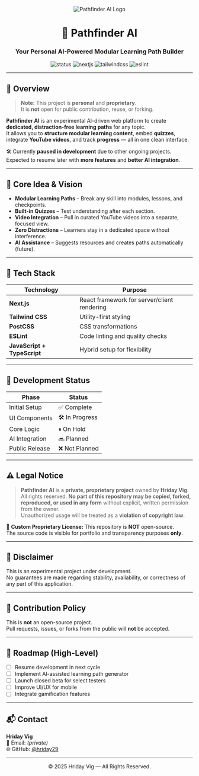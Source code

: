 <!-- PROJECT LOGO & HEADER -->
<p align="center">
  <img src="https://img.icons8.com/color/96/compass.png" alt="Pathfinder AI Logo"/>
</p>

<h1 align="center">🧭 Pathfinder AI</h1>
<h3 align="center">Your Personal AI-Powered Modular Learning Path Builder</h3>

<p align="center">
  <img src="https://img.shields.io/badge/Status-In%20Development-yellow?style=for-the-badge&logo=javascript" alt="status"/>
  <img src="https://img.shields.io/badge/Framework-Next.js-black?style=for-the-badge&logo=next.js" alt="nextjs"/>
  <img src="https://img.shields.io/badge/Styling-Tailwind%20CSS-38B2AC?style=for-the-badge&logo=tailwind-css" alt="tailwindcss"/>
  <img src="https://img.shields.io/badge/Linting-ESLint-4B32C3?style=for-the-badge&logo=eslint" alt="eslint"/>
</p>

---

## 📌 Overview

> **Note:** This project is **personal** and **proprietary**.  
> It is **not** open for public contribution, reuse, or forking.

**Pathfinder AI** is an experimental AI-driven web platform to create **dedicated, distraction-free learning paths** for any topic.  
It allows you to **structure modular learning content**, embed **quizzes**, integrate **YouTube videos**, and track **progress** — all in one clean interface.

🛠 Currently **paused in development** due to other ongoing projects.  
Expected to resume later with **more features** and **better AI integration**.

---

## 🚀 Core Idea & Vision

- **Modular Learning Paths** – Break any skill into modules, lessons, and checkpoints.
- **Built-in Quizzes** – Test understanding after each section.
- **Video Integration** – Pull in curated YouTube videos into a separate, focused view.
- **Zero Distractions** – Learners stay in a dedicated space without interference.
- **AI Assistance** – Suggests resources and creates paths automatically (future).

---

## 📂 Tech Stack

| Technology      | Purpose                                      |
|-----------------|----------------------------------------------|
| **Next.js**     | React framework for server/client rendering  |
| **Tailwind CSS**| Utility-first styling                        |
| **PostCSS**     | CSS transformations                          |
| **ESLint**      | Code linting and quality checks              |
| **JavaScript + TypeScript** | Hybrid setup for flexibility     |

---

## 📅 Development Status

| Phase               | Status         |
|---------------------|---------------|
| Initial Setup       | ✅ Complete   |
| UI Components       | 🛠 In Progress|
| Core Logic          | ⏸ On Hold    |
| AI Integration      | 🔜 Planned   |
| Public Release      | ❌ Not Planned|

---

## ⚠️ Legal Notice

> **Pathfinder AI** is a **private, proprietary project** owned by **Hriday Vig**.  
> All rights reserved. **No part of this repository may be copied, forked, reproduced, or used in any form** without explicit, written permission from the owner.  
> Unauthorized usage will be treated as a **violation of copyright law**.

📜 **Custom Proprietary License:** This repository is **NOT** open-source.  
The source code is visible for portfolio and transparency purposes **only**.

---

## 📌 Disclaimer

This is an experimental project under development.  
No guarantees are made regarding stability, availability, or correctness of any part of this application.

---

## 🚫 Contribution Policy

This is **not** an open-source project.  
Pull requests, issues, or forks from the public will **not** be accepted.

---

## 📅 Roadmap (High-Level)

- [ ] Resume development in next cycle
- [ ] Implement AI-assisted learning path generator
- [ ] Launch closed beta for select testers
- [ ] Improve UI/UX for mobile
- [ ] Integrate gamification features

---

## 📬 Contact

**Hriday Vig**  
📧 Email: *(private)*  
🌐 GitHub: [@hriday29](https://github.com/hriday29)

---

<p align="center">© 2025 Hriday Vig — All Rights Reserved.</p>
